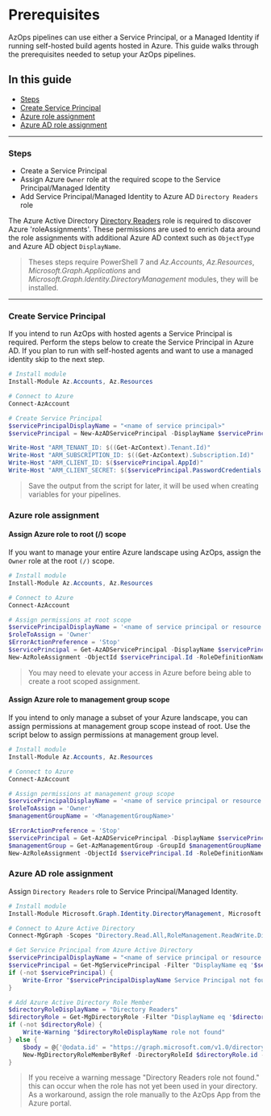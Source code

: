 # Prerequisites

AzOps pipelines can use either a Service Principal, or a Managed Identity if running self-hosted build agents hosted in Azure. This guide walks through the prerequisites needed to setup your AzOps pipelines.

## In this guide

- [Steps](#steps)
- [Create Service Principal](#create-service-principal)
- [Azure role assignment](#azure-role-assignment)
- [Azure AD role assignment](#azure-ad-role-assignment)

---

### Steps

- Create a Service Principal
- Assign Azure `Owner` role at the required scope to the Service Principal/Managed Identity
- Add Service Principal/Managed Identity to Azure AD `Directory Readers` role

The Azure Active Directory [Directory Readers](https://learn.microsoft.com/azure/active-directory/roles/permissions-reference#directory-readers) role is required to discover Azure 'roleAssignments'. These permissions are used to enrich data around the role assignments with additional Azure AD context such as `ObjectType` and Azure AD object `DisplayName`.

> Theses steps require PowerShell 7 and _Az.Accounts_, _Az.Resources_, _Microsoft.Graph.Applications_ and _Microsoft.Graph.Identity.DirectoryManagement_ modules, they will be installed.

---

### Create Service Principal

If you intend to run AzOps with hosted agents a Service Principal is required. Perform the steps below to create the Service Principal in Azure AD. If you plan to run with self-hosted agents and want to use a managed identity skip to the next step.

```powershell
# Install module
Install-Module Az.Accounts, Az.Resources

# Connect to Azure
Connect-AzAccount

# Create Service Principal 
$servicePrincipalDisplayName = "<name of service principal>"
$servicePrincipal = New-AzADServicePrincipal -DisplayName $servicePrincipalDisplayName

Write-Host "ARM_TENANT_ID: $((Get-AzContext).Tenant.Id)"
Write-Host "ARM_SUBSCRIPTION_ID: $((Get-AzContext).Subscription.Id)"
Write-Host "ARM_CLIENT_ID: $($servicePrincipal.AppId)"
Write-Host "ARM_CLIENT_SECRET: $($servicePrincipal.PasswordCredentials.SecretText)"
```

> Save the output from the script for later, it will be used when creating variables for your pipelines.

### Azure role assignment

#### Assign Azure role to root (/) scope

If you want to manage your entire Azure landscape using AzOps, assign the `Owner` role at the root `(/)` scope.

```powershell
# Install module
Install-Module Az.Accounts, Az.Resources

# Connect to Azure
Connect-AzAccount

# Assign permissions at root scope
$servicePrincipalDisplayName = '<name of service principal or resource with MI enabled>'
$roleToAssign = 'Owner'
$ErrorActionPreference = 'Stop'
$servicePrincipal = Get-AzADServicePrincipal -DisplayName $servicePrincipalDisplayName
New-AzRoleAssignment -ObjectId $servicePrincipal.Id -RoleDefinitionName $roleToAssign -Scope '/'
```

> You may need to elevate your access in Azure before being able to create a root scoped assignment.

#### Assign Azure role to management group scope

If you intend to only manage a subset of your Azure landscape, you can assign permissions at management group scope instead of root. Use the script below to assign permissions at management group level.

```powershell
# Install module
Install-Module Az.Accounts, Az.Resources

# Connect to Azure
Connect-AzAccount

# Assign permissions at management group scope
$servicePrincipalDisplayName = '<name of service principal or resource with MI enabled>'
$roleToAssign = 'Owner'
$managementGroupName = '<ManagementGroupName>'

$ErrorActionPreference = 'Stop'
$servicePrincipal = Get-AzADServicePrincipal -DisplayName $servicePrincipalDisplayName
$managementGroup = Get-AzManagementGroup -GroupId $managementGroupName
New-AzRoleAssignment -ObjectId $servicePrincipal.Id -RoleDefinitionName $roleToAssign -Scope $managementGroup.Id
```

### Azure AD role assignment

Assign `Directory Readers` role to Service Principal/Managed Identity.

```powershell
# Install module
Install-Module Microsoft.Graph.Identity.DirectoryManagement, Microsoft.Graph.Applications

# Connect to Azure Active Directory
Connect-MgGraph -Scopes "Directory.Read.All,RoleManagement.ReadWrite.Directory"

# Get Service Principal from Azure Active Directory
$servicePrincipalDisplayName = "<name of service principal or resource with MI enabled>"
$servicePrincipal = Get-MgServicePrincipal -Filter "DisplayName eq '$servicePrincipalDisplayName'"
if (-not $servicePrincipal) {
    Write-Error "$servicePrincipalDisplayName Service Principal not found"
}

# Add Azure Active Directory Role Member
$directoryRoleDisplayName = "Directory Readers"
$directoryRole = Get-MgDirectoryRole -Filter "DisplayName eq '$directoryRoleDisplayName'"
if (-not $directoryRole) {
    Write-Warning "$directoryRoleDisplayName role not found"
} else {
    $body = @{'@odata.id' = "https://graph.microsoft.com/v1.0/directoryObjects/$($servicePrincipal.Id)"}
    New-MgDirectoryRoleMemberByRef -DirectoryRoleId $directoryRole.id -BodyParameter $body
}
```

> If you receive a warning message "Directory Readers role not found."  this can occur when the role has not yet been used in your directory.
> As a workaround, assign the role manually to the AzOps App from the Azure portal.
